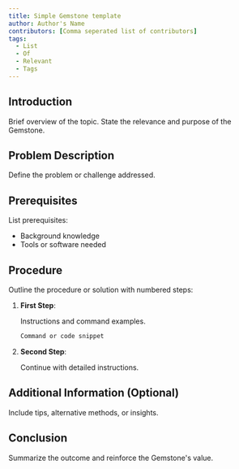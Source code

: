 ```yaml
---
title: Simple Gemstone template
author: Author's Name
contributors: [Comma seperated list of contributors]
tags:
  - List
  - Of
  - Relevant
  - Tags
---
```


## Introduction 

Brief overview of the topic. State the relevance and purpose of the Gemstone.

## Problem Description

Define the problem or challenge addressed.

## Prerequisites 

List prerequisites:

- Background knowledge
- Tools or software needed

## Procedure

Outline the procedure or solution with numbered steps:

1. **First Step**:
   
   Instructions and command examples.
   ```bash
   Command or code snippet
   ```
2. **Second Step**:
    
   Continue with detailed instructions.

## Additional Information (Optional)

Include tips, alternative methods, or insights.

## Conclusion

Summarize the outcome and reinforce the Gemstone's value.
